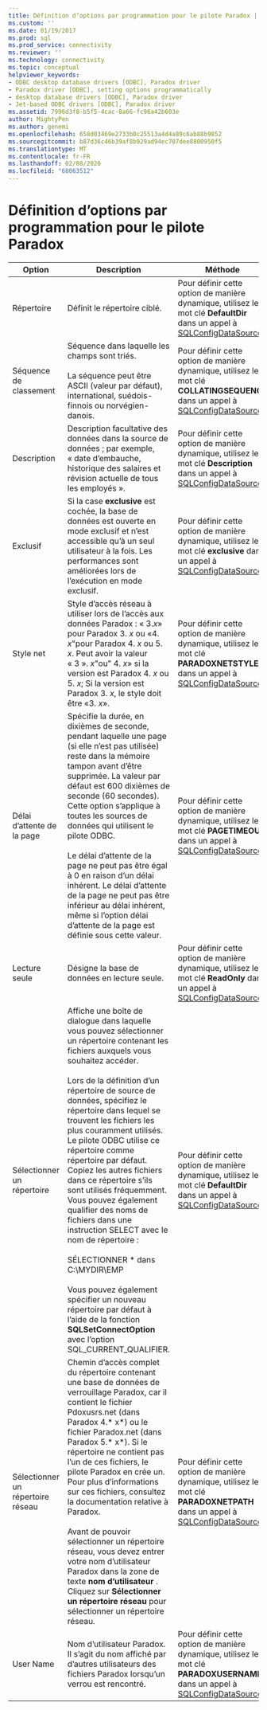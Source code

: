 ```yaml
---
title: Définition d’options par programmation pour le pilote Paradox | Microsoft Docs
ms.custom: ''
ms.date: 01/19/2017
ms.prod: sql
ms.prod_service: connectivity
ms.reviewer: ''
ms.technology: connectivity
ms.topic: conceptual
helpviewer_keywords:
- ODBC desktop database drivers [ODBC], Paradox driver
- Paradox driver [ODBC], setting options programmatically
- desktop database drivers [ODBC], Paradox driver
- Jet-based ODBC drivers [ODBC], Paradox driver
ms.assetid: 7996d3f8-b5f5-4cac-8a66-fc96a42b603e
author: MightyPen
ms.author: genemi
ms.openlocfilehash: 658d03469e2733b0c25513a4d4a89c6ab88b9852
ms.sourcegitcommit: b87d36c46b39af8b929ad94ec707dee8800950f5
ms.translationtype: MT
ms.contentlocale: fr-FR
ms.lasthandoff: 02/08/2020
ms.locfileid: "68063512"
---
```

# <a name="setting-options-programmatically-for-the-paradox-driver"></a>Définition d’options par programmation pour le pilote Paradox

|Option|Description|Méthode|  
|------------|-----------------|------------|  
|Répertoire|Définit le répertoire ciblé.|Pour définir cette option de manière dynamique, utilisez le mot clé **DefaultDir** dans un appel à [SQLConfigDataSource](../../odbc/microsoft/sqlconfigdatasource-paradox-driver.md).|  
|Séquence de classement|Séquence dans laquelle les champs sont triés.<br /><br /> La séquence peut être ASCII (valeur par défaut), international, suédois-finnois ou norvégien-danois.|Pour définir cette option de manière dynamique, utilisez le mot clé **COLLATINGSEQUENCE** dans un appel à [SQLConfigDataSource](../../odbc/microsoft/sqlconfigdatasource-paradox-driver.md).|  
|Description|Description facultative des données dans la source de données ; par exemple, « date d’embauche, historique des salaires et révision actuelle de tous les employés ».|Pour définir cette option de manière dynamique, utilisez le mot clé **Description** dans un appel à [SQLConfigDataSource](../../odbc/microsoft/sqlconfigdatasource-paradox-driver.md).|  
|Exclusif|Si la case **exclusive** est cochée, la base de données est ouverte en mode exclusif et n’est accessible qu’à un seul utilisateur à la fois. Les performances sont améliorées lors de l’exécution en mode exclusif.|Pour définir cette option de manière dynamique, utilisez le mot clé **exclusive** dans un appel à [SQLConfigDataSource](../../odbc/microsoft/sqlconfigdatasource-paradox-driver.md).|  
|Style net|Style d’accès réseau à utiliser lors de l’accès aux données Paradox : « 3.*x*» pour Paradox 3. *x* ou «4. *x*"pour Paradox 4. *x* ou 5. *x*. Peut avoir la valeur « 3 ». *x*"ou" 4. *x*» si la version est Paradox 4. *x* ou 5. *x*; Si la version est Paradox 3. *x*, le style doit être «3. *x*».|Pour définir cette option de manière dynamique, utilisez le mot clé **PARADOXNETSTYLE** dans un appel à [SQLConfigDataSource](../../odbc/microsoft/sqlconfigdatasource-paradox-driver.md).|  
|Délai d’attente de la page|Spécifie la durée, en dixièmes de seconde, pendant laquelle une page (si elle n’est pas utilisée) reste dans la mémoire tampon avant d’être supprimée. La valeur par défaut est 600 dixièmes de seconde (60 secondes). Cette option s’applique à toutes les sources de données qui utilisent le pilote ODBC.<br /><br /> Le délai d’attente de la page ne peut pas être égal à 0 en raison d’un délai inhérent. Le délai d’attente de la page ne peut pas être inférieur au délai inhérent, même si l’option délai d’attente de la page est définie sous cette valeur.|Pour définir cette option de manière dynamique, utilisez le mot clé **PAGETIMEOUT** dans un appel à [SQLConfigDataSource](../../odbc/microsoft/sqlconfigdatasource-paradox-driver.md).|  
|Lecture seule|Désigne la base de données en lecture seule.|Pour définir cette option de manière dynamique, utilisez le mot clé **ReadOnly** dans un appel à [SQLConfigDataSource](../../odbc/microsoft/sqlconfigdatasource-paradox-driver.md).|  
|Sélectionner un répertoire|Affiche une boîte de dialogue dans laquelle vous pouvez sélectionner un répertoire contenant les fichiers auxquels vous souhaitez accéder.<br /><br /> Lors de la définition d’un répertoire de source de données, spécifiez le répertoire dans lequel se trouvent les fichiers les plus couramment utilisés. Le pilote ODBC utilise ce répertoire comme répertoire par défaut. Copiez les autres fichiers dans ce répertoire s’ils sont utilisés fréquemment. Vous pouvez également qualifier des noms de fichiers dans une instruction SELECT avec le nom de répertoire :<br /><br /> SÉLECTIONNER \* dans C:\MYDIR\EMP<br /><br /> Vous pouvez également spécifier un nouveau répertoire par défaut à l’aide de la fonction **SQLSetConnectOption** avec l’option SQL_CURRENT_QUALIFIER.|Pour définir cette option de manière dynamique, utilisez le mot clé **DefaultDir** dans un appel à [SQLConfigDataSource](../../odbc/microsoft/sqlconfigdatasource-paradox-driver.md).|  
|Sélectionner un répertoire réseau|Chemin d’accès complet du répertoire contenant une base de données de verrouillage Paradox, car il contient le fichier Pdoxusrs.net (dans Paradox 4.* x*) ou le fichier Paradox.net (dans Paradox 5.* x*). Si le répertoire ne contient pas l’un de ces fichiers, le pilote Paradox en crée un. Pour plus d’informations sur ces fichiers, consultez la documentation relative à Paradox.<br /><br /> Avant de pouvoir sélectionner un répertoire réseau, vous devez entrer votre nom d’utilisateur Paradox dans la zone de texte **nom d’utilisateur** . Cliquez sur **Sélectionner un répertoire réseau** pour sélectionner un répertoire réseau.|Pour définir cette option de manière dynamique, utilisez le mot clé **PARADOXNETPATH** dans un appel à [SQLConfigDataSource](../../odbc/microsoft/sqlconfigdatasource-paradox-driver.md).|  
|User Name|Nom d’utilisateur Paradox. Il s’agit du nom affiché par d’autres utilisateurs des fichiers Paradox lorsqu’un verrou est rencontré.|Pour définir cette option de manière dynamique, utilisez le mot clé **PARADOXUSERNAME** dans un appel à [SQLConfigDataSource](../../odbc/microsoft/sqlconfigdatasource-paradox-driver.md).|
